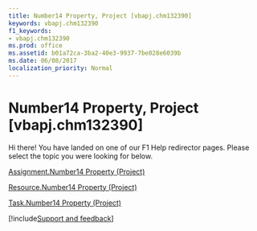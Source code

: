 ```yaml
---
title: Number14 Property, Project [vbapj.chm132390]
keywords: vbapj.chm132390
f1_keywords:
- vbapj.chm132390
ms.prod: office
ms.assetid: b01a72ca-3ba2-40e3-9937-7be028e6039b
ms.date: 06/08/2017
localization_priority: Normal
---
```



# Number14 Property, Project [vbapj.chm132390]

Hi there! You have landed on one of our F1 Help redirector pages. Please select the topic you were looking for below.

[Assignment.Number14 Property (Project)](https://msdn.microsoft.com/library/4e91d926-0bb5-034f-da83-9770517f0762%28Office.15%29.aspx)

[Resource.Number14 Property (Project)](https://msdn.microsoft.com/library/76e090f8-373f-7163-95a2-3b8e3451d2a4%28Office.15%29.aspx)

[Task.Number14 Property (Project)](https://msdn.microsoft.com/library/467e9764-3dba-d35b-34a8-088ab2df25d0%28Office.15%29.aspx)

[!include[Support and feedback](~/includes/feedback-boilerplate.md)]